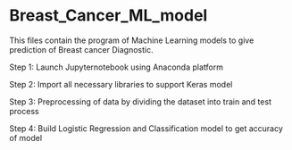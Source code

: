 # Breast_Cancer_ML_model
This files contain the program of Machine Learning models to give prediction of Breast cancer Diagnostic.

Step 1: Launch Jupyternotebook using Anaconda platform

Step 2: Import all necessary libraries to support Keras model

Step 3: Preprocessing of data by dividing the dataset into train and test process

Step 4: Build Logistic Regression and Classification model to get accuracy of model
